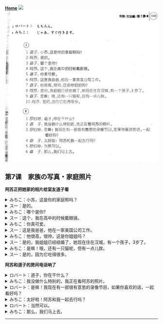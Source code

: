 **[Home](../Menu.md)**
![](src/07-1.JPG)
![](src/07-2.PNG)
## 第7课　家族の写真・家庭照片
**阿苏正把她家的相片给室友道子看**
<details>
<summary>みちこ：小苏，这是你的家庭照吗？</summary>

これはスーさんの家族の写真ですか。
</details>

<details>
<summary>ス一：是的。</summary>

ええ。
</details>

<details>
<summary>みちこ：哪个是你?</summary>

スーさんはどれですか。
</details>

<details>
<summary>スー：这个，我在高中的时候戴眼镜。</summary>

これです。高校の時はめがねをかけていました。
</details>

<details>
<summary>みちこ：你真可爱。</summary>

かわいいですね。
</details>

<details>
<summary>ス一：这是我爸爸，他在一家美国公司工作。</summary>

これは父です。アメリカの会社に勤めています。
</details>

<details>
<summary>みちこ：他很高，很帅，这是你姐姐吗？</summary>

背が高くて、ハンサムですね。これはお姉さんですか。
</details>

<details>
<summary>スー：是的，我姐姐已经结婚了，她现在住在汉城，有一个孩子，3岁了。</summary>

ええ。姉は結婚しています。今ソウルに住んでいます。子供が一人います。三歳です。
</details>

<details>
<summary>みちこ：是嘛！哦，还有一只猫呢，但有一点儿胖。</summary>

そうですか。あっ、猫がいますね。でも、ちょっと太っていますね。
</details>

<details>
<summary>ス一：是的，因为它吃得很多。</summary>

ええ、よく食べますから。
</details>

**阿苏和道子的房间电话响了**
<details>
<summary>ロバート：道子，你在干什么？</summary>

みちこさん、今何をしていますか。
</details>

<details>
<summary>みちこ：我没做什么特别的，我正在看阿苏的照片。</summary>

別に何もしていません。今、スーさんの写真を見ています。
</details>

<details>
<summary>ロバート：是嘛！我现在有一部很有意思的录像节目，如果你喜欢的话，一起看好吗？</summary>

そうですか。おもしろいビデオがありますから、よかったら見に来ませんか。
</details>

<details>
<summary>みちこ：太好啦！阿苏和我一起去行吗？</summary>

いいですね。スーさんも一緒に行ってもいいですか。
</details>

<details>
<summary>ロバート：当然可以。</summary>

もちろん。
</details>

<details>
<summary>みちこ：那么，我们马上去。</summary>

じゃあ、すぐ行きます。
</details>

---

